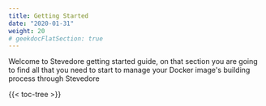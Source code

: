 ```yaml
---
title: Getting Started
date: "2020-01-31"
weight: 20
# geekdocFlatSection: true
---
```


Welcome to Stevedore getting started guide, on that section you are going to find all that you need to start to manage your Docker image's building process through Stevedore

{{< toc-tree >}}
